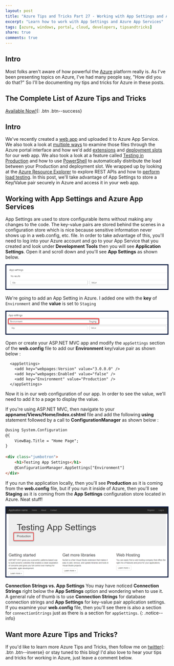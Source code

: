 ```yaml
---
layout: post
title: "Azure Tips and Tricks Part 27 - Working with App Settings and Azure App Services"
excerpt: "Learn how to work with App Settings and Azure App Services"
tags: [azure, windows, portal, cloud, developers, tipsandtricks]
share: true
comments: true
---
```


## Intro

Most folks aren't aware of how powerful the [Azure](http://www.azure.com) platform really is. As I've been presenting topics on Azure, I've had many people say, "How did you do that?" So I'll be documenting my tips and tricks for Azure in these posts.

## The Complete List of Azure Tips and Tricks

[Available Now!](https://michaelcrump.net/azure-tips-and-tricks-complete-list/){: .btn .btn--success} 

## Intro

We've recently created a [web app](http://www.michaelcrump.net/azure-tips-and-tricks19/) and uploaded it to Azure App Service. We also took a look at [multiple ways](http://www.michaelcrump.net/azure-tips-and-tricks20/) to examine those files through the Azure portal interface and how we'd add [extensions](http://www.michaelcrump.net/azure-tips-and-tricks21/) and [deployment slots](http://www.michaelcrump.net/azure-tips-and-tricks22/) for our web app. We also took a look at a feature called [Testing in Production](http://www.michaelcrump.net/azure-tips-and-tricks23/) and how to use  [PowerShell](http://www.michaelcrump.net/azure-tips-and-tricks24/) to automatically distribute the load between your Production and deployment slot. We wrapped up by looking at the [Azure Resource Explorer](http://www.michaelcrump.net/azure-tips-and-tricks25/) to explore REST APIs and how to [perform load testing](http://www.michaelcrump.net/azure-tips-and-tricks26/). In this post, we'll take advantage of App Settings to store a Key/Value pair securely in Azure and access it in your web app. 

## Working with App Settings and Azure App Services

App Settings are used to store configurable items without making any changes to the code. The key-value pairs are stored behind the scenes in a configuration store which is nice because sensitive information never shows up in a web.config, etc. file. In order to take advantage of this, you'll need to log into your Azure account and go to your App Service that you created and look under **Development Tools** then you will see **Application Settings**. Open it and scroll down and you'll see **App Settings** as shown below. 

<img style="border:3px solid #021a40" src="/files/appsettings1.png">

We're going to add an App Setting in Azure. I added one with the **key** of `Environment` and the **value** is set to `Staging`

<img style="border:3px solid #021a40" src="/files/appsettings2.png">

Open or create your ASP.NET MVC app and modify the `appSettings` section of the **web.config** file to add our  **Environment** key/value pair as shown below :

```text
  <appSettings>
    <add key="webpages:Version" value="3.0.0.0" />
    <add key="webpages:Enabled" value="false" />
    <add key="Environment" value="Production" />
  </appSettings>
  ```

Now it is in our web configuration of our app. In order to see the value, we'll need to add it to a page to display the value. 

If you're using ASP.NET MVC, then navigate to your **appname/Views/Home/Index.cshtml** file and add the following **using** statement followed by a call to **ConfigurationManager** as shown below :


```html
@using System.Configuration
@{
    ViewBag.Title = "Home Page";
}

<div class="jumbotron">
    <h1>Testing App Settings</h1>
    @ConfigurationManager.AppSettings["Environment"]
</div>

```

If you run the application locally, then you'll see **Production** as it is coming from the **web.config** file, but if you run it inside of Azure, then you'll see **Staging** as it is coming from the **App Settings** configuration store located in Azure. Neat stuff!

<img style="border:3px solid #021a40" src="/files/appsettings3.png">

**Connection Strings vs. App Settings** You may have noticed **Connection Strings** right below the **App Settings** option and wondering when to use it. A general rule of thumb is to use **Connection Strings** for database connection strings and **App Settings** for key-value pair application settings. If you examine your **web.config** file, then you'll see there is also a section for `connectionStrings` just as there is a section for `appSettings`. 
{: .notice--info}

## Want more Azure Tips and Tricks?

If you'd like to learn more Azure Tips and Tricks, then follow me on [twitter](http://twitter.com/mbcrump){: .btn .btn--inverse} or stay tuned to this blog! I'd also love to hear your tips and tricks for working in Azure, just leave a comment below. 